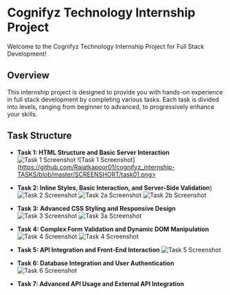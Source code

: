 # Cognifyz Technology Internship Project

Welcome to the Cognifyz Technology Internship Project for Full Stack Development!

## Overview

This internship project is designed to provide you with hands-on experience in full stack development by completing various tasks. Each task is divided into levels, ranging from beginner to advanced, to progressively enhance your skills.

## Task Structure

- **Task 1: HTML Structure and Basic Server Interaction**
  ![Task 1 Screenshot](https://github.com/Rajatkapoor01/cognifyz_internship-TASKS/blob/master/SCREENSHORT/Task1.png)
   ![Task 1 Screenshot](https://github.com/Rajatkapoor01/cognifyz_internship-TASKS/blob/master/SCREENSHORT/task01.png>
  
- **Task 2: Inline Styles, Basic Interaction, and Server-Side Validation**)
  ![Task 2 Screenshot](https://github.com/Rajatkapoor01/cognifyz_internship-TASKS/blob/master/SCREENSHORT/task2.png)
  ![Task 2a Screenshot](https://github.com/Rajatkapoor01/cognifyz_internship-TASKS/blob/master/SCREENSHORT/task2a.png)
  ![Task 2b Screenshot](https://github.com/Rajatkapoor01/cognifyz_internship-TASKS/blob/master/SCREENSHORT/task002.png)


- **Task 3: Advanced CSS Styling and Responsive Design**
  ![Task 3 Screenshot](https://github.com/Rajatkapoor01/cognifyz_internship-TASKS/blob/master/SCREENSHORT/Task3.png)
  ![Task 3a Screenshot](https://github.com/Rajatkapoor01/cognifyz_internship-TASKS/blob/master/SCREENSHORT/task003.png)


- **Task 4: Complex Form Validation and Dynamic DOM Manipulation**
  ![Task 4 Screenshot](https://github.com/Rajatkapoor01/cognifyz_internship-TASKS/blob/master/SCREENSHORT/Task004.png)
  ![Task 4 Screenshot](https://github.com/Rajatkapoor01/cognifyz_internship-TASKS/blob/master/SCREENSHORT/Task4.png)
- **Task 5: API Integration and Front-End Interaction**
  ![Task 5 Screenshot](https://github.com/Rajatkapoor01/cognifyz_internship-TASKS/blob/master/SCREENSHORT/Task5.png)

- **Task 6: Database Integration and User Authentication**
  ![Task 6 Screenshot](https://github.com/Rajatkapoor01/cognifyz_internship-TASKS/blob/master/SCREENSHORT/Task06.png)

- **Task 7: Advanced API Usage and External API Integration**
